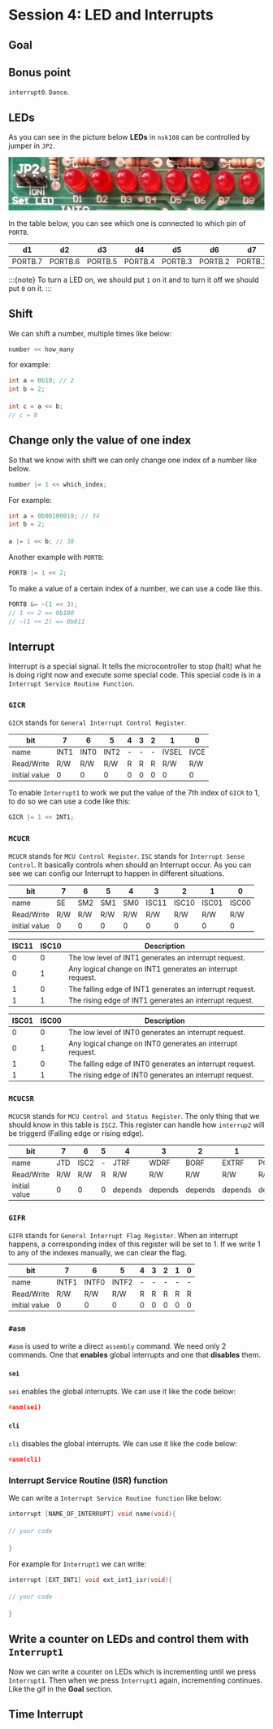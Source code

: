 # Session 4: LED and Interrupts

## Goal

## Bonus point

`interrupt0`.
`Dance`.

## LEDs

As you can see in the picture below **LEDs** in `nsk108` can
be controlled by jumper in `JP2`.

![nsk108 LEDs](figures/nsk108_LEDs.jpg)

In the table below, you can see which one is connected to which pin of `PORTB`.

| d1      | d2      | d3      | d4      | d5      | d6      | d7      | d8      |
|---------|---------|---------|---------|---------|---------|---------|---------|
| PORTB.7 | PORTB.6 | PORTB.5 | PORTB.4 | PORTB.3 | PORTB.2 | PORTB.1 | PORTB.0 |

:::{note}
To turn a LED on, we should put `1` on it
and to turn it off we should put `0` on it.
:::

## Shift

We can shift a number, multiple times like below:

```c
number << how_many
```

for example:

```c
int a = 0b10; // 2
int b = 2;

int c = a << b; 
// c = 8

```

## Change only the value of one index

So that we know with shift we can only change one index
of a number like below.

```c
number |= 1 << which_index;
```

For example:

```c
int a = 0b00100010; // 34
int b = 2;

a |= 1 << b; // 38
```

Another example with `PORTB`:

```c
PORTB |= 1 << 2;
```

To make a value of a certain index of a number,
we can use a code like this.

```c
PORTB &= ~(1 << 3);
// 1 << 2 == 0b100
// ~(1 << 2) == 0b011
```

## Interrupt

Interrupt is a special signal.
It tells the microcontroller to stop (halt)
what he is doing right now and execute some
special code.
This special code is in a `Interrupt Service Routine Function`.

### `GICR`

`GICR` stands for `General Interrupt Control Register`.

| bit           | 7    | 6    | 5    | 4 | 3 | 2 | 1     | 0    | 
|---------------|------|------|------|---|---|---|-------|------|
| name          | INT1 | INT0 | INT2 | - | - | - | IVSEL | IVCE | 
| Read/Write    | R/W  | R/W  | R/W  | R | R | R | R/W   | R/W  | 
| initial value | 0    | 0    | 0    | 0 | 0 | 0 | 0     | 0    | 

To enable `Interrupt1` to work we put the value of the 7th index of `GICR` to 1,
to do so we can use a code like this:

```c
GICR |= 1 << INT1;
```

### `MCUCR`

`MCUCR` stands for `MCU Control Register`.
`ISC` stands for `Interrupt Sense Control`.
It basically controls when should an Interrupt occur.
As you can see we can config our Interrupt to happen in different situations.

| bit           | 7   | 6   | 5   | 4   | 3     | 2     | 1     | 0     | 
|---------------|-----|-----|-----|-----|-------|-------|-------|-------|
| name          | SE  | SM2 | SM1 | SM0 | ISC11 | ISC10 | ISC01 | ISC00 | 
| Read/Write    | R/W | R/W | R/W | R/W | R/W   | R/W   | R/W   | R/W   | 
| initial value | 0   | 0   | 0   | 0   | 0     | 0     | 0     | 0     | 

| ISC11 | ISC10 | Description                                                |
|-------|-------|------------------------------------------------------------|
| 0     | 0     | The low level of INT1 generates an interrupt request.      |
| 0     | 1     | Any logical change on INT1 generates an interrupt request. |
| 1     | 0     | The falling edge of INT1 generates an interrupt request.   |
| 1     | 1     | The rising edge of INT1 generates an interrupt request.    |

| ISC01 | ISC00 | Description                                                |
|-------|-------|------------------------------------------------------------|
| 0     | 0     | The low level of INT0 generates an interrupt request.      |
| 0     | 1     | Any logical change on INT0 generates an interrupt request. |
| 1     | 0     | The falling edge of INT0 generates an interrupt request.   |
| 1     | 1     | The rising edge of INT0 generates an interrupt request.    |

### `MCUCSR`

`MCUCSR` stands for `MCU Control and Status Register`.
The only thing that we should know in this table is `ISC2`.
This register can handle how `interrup2` will be triggerd
(Falling edge or rising edge).

| bit           | 7   | 6    | 5 | 4       | 3       | 2       | 1       | 0       | 
|---------------|-----|------|---|---------|---------|---------|---------|---------|
| name          | JTD | ISC2 | - | JTRF    | WDRF    | BORF    | EXTRF   | PORF    | 
| Read/Write    | R/W | R/W  | R | R/W     | R/W     | R/W     | R/W     | R/W     | 
| initial value | 0   | 0    | 0 | depends | depends | depends | depends | depends | 

### `GIFR`

`GIFR` stands for `General Interrupt Flag Register`.
When an interrupt happens, a corresponding index of
this register will be set to 1.
If we write 1 to any of the indexes manually, we
can clear the flag.

| bit           | 7     | 6     | 5     | 4 | 3 | 2 | 1 | 0 | 
|---------------|-------|-------|-------|---|---|---|---|---|
| name          | INTF1 | INTF0 | INTF2 | - | - | - | - | - | 
| Read/Write    | R/W   | R/W   | R/W   | R | R | R | R | R | 
| initial value | 0     | 0     | 0     | 0 | 0 | 0 | 0 | 0 | 

### `#asm`

`#asm` is used to write a direct `assembly` command.
We need only 2 commands.
One that **enables** global interrupts and one that
**disables** them.

#### `sei`

`sei` enables the global interrupts.
We can use it like the code below:

```c
#asm(sei)
```

#### `cli`

`cli` disables the global interrupts.
We can use it like the code below:

```c
#asm(cli)
```

### Interrupt Service Routine (ISR) function

We can write a `Interrupt Service Routine function` like below:

```c
interrupt [NAME_OF_INTERRUPT] void name(void){

// your code

}
```

For example for `Interrupt1` we can write:

```c
interrupt [EXT_INT1] void ext_int1_isr(void){

// your code

}
```

## Write a counter on LEDs and control them with `Interrupt1` 

Now we can write a counter on LEDs which is incrementing until
we press `Interrupt1`.
Then when we press `Interrupt1` again, incrementing continues.
Like the gif in the **Goal** section.

## Time Interrupt

